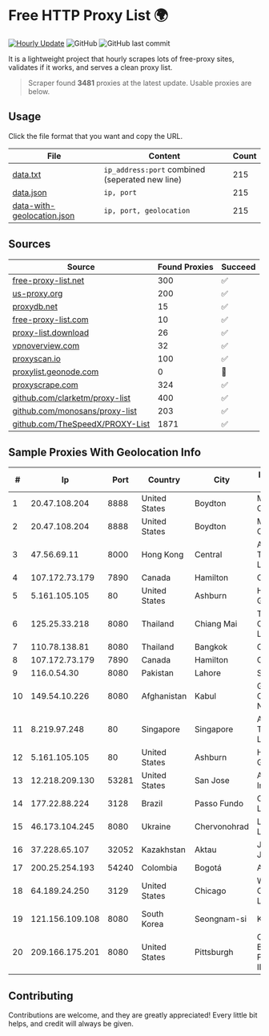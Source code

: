 
# Free HTTP Proxy List 🌍

[![Hourly Update](https://github.com/mertguvencli/http-proxy-list/actions/workflows/main.yml/badge.svg?branch=main)](https://github.com/mertguvencli/http-proxy-list/actions/workflows/main.yml)
![GitHub](https://img.shields.io/github/license/mertguvencli/http-proxy-list)
![GitHub last commit](https://img.shields.io/github/last-commit/mertguvencli/http-proxy-list)

It is a lightweight project that hourly scrapes lots of free-proxy sites, validates if it works, and serves a clean proxy list.


> Scraper found **3481** proxies at the latest update. Usable proxies are below.

## Usage

Click the file format that you want and copy the URL.


|File|Content|Count|
|----|-------|-----|
|[data.txt](https://raw.githubusercontent.com/mertguvencli/http-proxy-list/main/proxy-list/data.txt)|`ip_address:port` combined (seperated new line)|215|
|[data.json](https://raw.githubusercontent.com/mertguvencli/http-proxy-list/main/proxy-list/data.json)|`ip, port`|215|
|[data-with-geolocation.json](https://raw.githubusercontent.com/mertguvencli/http-proxy-list/main/proxy-list/data-with-geolocation.json)|`ip, port, geolocation`|215|

## Sources

|Source|Found Proxies|Succeed|
|------|-------------|-------|
|[free-proxy-list.net](https://free-proxy-list.net)|300|✅|
|[us-proxy.org](https://www.us-proxy.org)|200|✅|
|[proxydb.net](http://proxydb.net)|15|✅|
|[free-proxy-list.com](https://free-proxy-list.com/?page=&port=&type%5B%5D=http&type%5B%5D=https&up_time=0&search=Search)|10|✅|
|[proxy-list.download](https://www.proxy-list.download/HTTP)|26|✅|
|[vpnoverview.com](https://vpnoverview.com/privacy/anonymous-browsing/free-proxy-servers)|32|✅|
|[proxyscan.io](https://www.proxyscan.io)|100|✅|
|[proxylist.geonode.com](https://proxylist.geonode.com/api/proxy-list?limit=300&page=1&sort_by=lastChecked&sort_type=desc&protocols=http,https)|0|🚫|
|[proxyscrape.com](https://api.proxyscrape.com/v2/?request=displayproxies&protocol=http&timeout=10000&country=all&ssl=all&anonymity=all)|324|✅|
|[github.com/clarketm/proxy-list](https://raw.githubusercontent.com/clarketm/proxy-list/master/proxy-list-raw.txt)|400|✅|
|[github.com/monosans/proxy-list](https://raw.githubusercontent.com/monosans/proxy-list/main/proxies/http.txt)|203|✅|
|[github.com/TheSpeedX/PROXY-List](https://raw.githubusercontent.com/TheSpeedX/PROXY-List/master/http.txt)|1871|✅|


## Sample Proxies With Geolocation Info

|#|Ip|Port|Country|City|Internet Service Provider|
|-|--|----|-------|----|-------------------------|
|1|20.47.108.204|8888|United States|Boydton|Microsoft Corporation|
|2|20.47.108.204|8888|United States|Boydton|Microsoft Corporation|
|3|47.56.69.11|8000|Hong Kong|Central|Alibaba (US) Technology Co., Ltd.|
|4|107.172.73.179|7890|Canada|Hamilton|ColoCrossing|
|5|5.161.105.105|80|United States|Ashburn|Hetzner Online GmbH|
|6|125.25.33.218|8080|Thailand|Chiang Mai|TOT Public Company Limited|
|7|110.78.138.81|8080|Thailand|Bangkok|CAT-BB|
|8|107.172.73.179|7890|Canada|Hamilton|ColoCrossing|
|9|116.0.54.30|8080|Pakistan|Lahore|Supernet|
|10|149.54.10.226|8080|Afghanistan|Kabul|Government Communications Network|
|11|8.219.97.248|80|Singapore|Singapore|Alibaba (US) Technology Co., Ltd.|
|12|5.161.105.105|80|United States|Ashburn|Hetzner Online GmbH|
|13|12.218.209.130|53281|United States|San Jose|AT&T Services, Inc.|
|14|177.22.88.224|3128|Brazil|Passo Fundo|Coprel Telecom Ltda|
|15|46.173.104.245|8080|Ukraine|Chervonohrad|Lanet Network Ltd|
|16|37.228.65.107|32052|Kazakhstan|Aktau|Jusan Mobile JSC|
|17|200.25.254.193|54240|Colombia|Bogotá|Andinet ON Line|
|18|64.189.24.250|3129|United States|Chicago|WhiteSky Communications, LLC.|
|19|121.156.109.108|8080|South Korea|Seongnam-si|Korea Telecom|
|20|209.166.175.201|8080|United States|Pittsburgh|CONTINENTAL BROADBAND PENNSYLVANIA, INC.|



## Contributing

Contributions are welcome, and they are greatly appreciated! Every
little bit helps, and credit will always be given.

